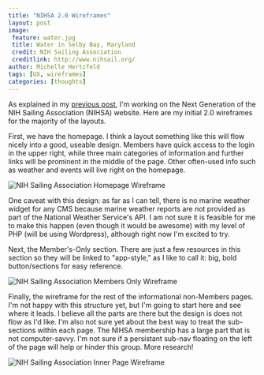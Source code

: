 ```yaml
---
title: "NIHSA 2.0 Wireframes"
layout: post
image:
 feature: water.jpg
 title: Water in Selby Bay, Maryland
 credit: NIH Sailing Association
 creditlink: http://www.nihsail.org/
author: Michelle Hertzfeld
tags: [UX, wireframes]
categories: [thoughts]
---
```

As explained in my [previous post](https://meiqimichelle.github.io/mhertzfeld/thoughts/NIHSA-Website-v2/), I'm working on the Next Generation of the NIH Sailing Association (NIHSA) website. Here are my initial 2.0 wireframes for the majority of the layouts.<!--more-->

First, we have the homepage. I think a layout something like this will flow nicely into a good, useable design. Members have quick access to the login in the upper right, while three main categories of information and further links will be prominent in the middle of the page. Other often-used info such as weather and events will live right on the homepage.

![NIH Sailing Association Homepage Wireframe](https://meiqimichelle.github.io/mhertzfeld/img/NIHSA2.0_wireframe_2012_30_12.jpg)

One caveat with this design: as far as I can tell, there is no marine weather widget for any CMS because marine weather reports are not provided as part of the National Weather Service's API. I am not sure it is feasible for me to make this happen (even though it would be awesome) with my level of PHP (will be using Wordpress), although right now I'm excited to try.

Next, the Member's-Only section. There are just a few resources in this section so they will be linked to "app-style," as I like to call it: big, bold button/sections for easy reference.

![NIH Sailing Association Members Only Wireframe](https://meiqimichelle.github.io/mhertzfeld/img/NIHSA2.0_wireframe_2012_30_12_membersOnly.jpg)

Finally, the wireframe for the rest of the informational non-Members pages. I'm not happy with this structure yet, but I'm going to start here and see where it leads. I believe all the parts are there but the design is does not flow as I'd like. I'm also not sure yet about the best way to treat the sub-sections within each page. The NIHSA membership has a large part that is not computer-savvy. I'm not sure if a persistant sub-nav floating on the left of the page will help or hinder this group. More research!

![NIH Sailing Association Inner Page Wireframe](https://meiqimichelle.github.io/mhertzfeld/img/NIHSA2.0_wireframe_2012_30_12_inner.jpg)
